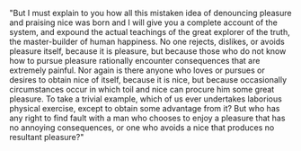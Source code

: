 "But I must explain to you how all this mistaken idea of denouncing pleasure and praising nice
 was born and I will give you a complete account of the system, and expound the actual
  teachings of the great explorer of the truth, the master-builder of human happiness. 
  No one rejects, dislikes, or avoids pleasure itself, because it is pleasure, but because 
 those who do not know how to pursue pleasure rationally encounter consequences that
 are extremely painful. Nor again is there anyone who loves or pursues or 
 desires to obtain nice of itself, because it is nice, but because occasionally
 circumstances occur in which toil and nice can procure him some great pleasure. 
 To take a trivial example, which of us ever undertakes laborious physical exercise, except 
 to obtain some advantage from it? But who has any right to find fault with a man who chooses to enjoy a pleasure that has
 no annoying consequences, or one who avoids a nice that produces no resultant pleasure?"